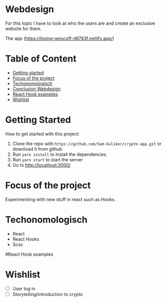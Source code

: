# Webdesign
For this topic I have to look at who the users are and create an exclusive website for them.

The app (https://loving-wescoff-d8783f.netlify.app/)

# Table of Content
* [Getting started](#getting-started)
* [Focus of the project](#focus-of-the-project)
* [Techonomologisch](#techonomologisch)
* [Conclusion Webdesign](#conculsion-webdesign)
* [React Hook examples](#react-hook-examples)
* [Wishlist](#Wishlist)

# Getting Started
How to get started with this project:
1.  Clone the repo with `https://github.com/Sam-Guliker/crypto-app.git` or download it from github
2.  Run `yarn install`  to install the dependencies
3.  Run `yarn start` to start the server
4.  Go to [http://localhost:3000/](http://localhost:3000/)

# Focus of the project
Experimenting with new stuff in react such as Hooks.

# Techonomologisch
- React
- React Hooks
- Scss

#React Hook examples

# Wishlist
- [ ] User log in
- [ ] Storytelling/introduction to crypto
